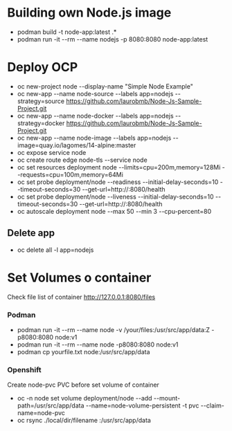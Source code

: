 # Building own Node.js image
* podman build -t node-app:latest .*
* podman run -it --rm --name nodejs -p 8080:8080 node-app:latest

# Deploy OCP
* oc new-project node --display-name "Simple Node Example"	
* oc new-app --name node-source --labels app=nodejs --strategy=source https://github.com/laurobmb/Node-Js-Sample-Project.git
* oc new-app --name node-docker --labels app=nodejs --strategy=docker https://github.com/laurobmb/Node-Js-Sample-Project.git
* oc new-app --name node-image  --labels app=nodejs --image=quay.io/lagomes/14-alpine:master
* oc expose service node
* oc create route edge node-tls --service node
* oc set resources deployment node --limits=cpu=200m,memory=128Mi --requests=cpu=100m,memory=64Mi
* oc set probe deployment/node --readiness --initial-delay-seconds=10 --timeout-seconds=30 --get-url=http://:8080/health
* oc set probe deployment/node --liveness --initial-delay-seconds=10 --timeout-seconds=30 --get-url=http://:8080/health
* oc autoscale deployment node --max 50 --min 3 --cpu-percent=80

## Delete app 
* oc delete all -l app=nodejs

# Set Volumes o container

Check file list of container http://127.0.0.1:8080/files

### Podman 
* podman run -it --rm --name node -v /your/files:/usr/src/app/data:Z -p8080:8080 node:v1 
* podman run -it --rm --name node -p8080:8080 node:v1 
* podman cp yourfile.txt node:/usr/src/app/data

### Openshift

Create node-pvc PVC before set volume of container

* oc -n node set volume deployment/node --add --mount-path=/usr/src/app/data --name=node-volume-persistent -t pvc --claim-name=node-pvc
* oc rsync  ./local/dir/filename <pod-name>:/usr/src/app/data

